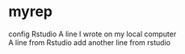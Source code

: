 # myrep
config Rstudio
A line I wrote on my local computer  
A line from Rstudio
add another line from rstudio